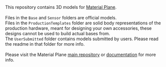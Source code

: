 This repository contains 3D models for <a href="https://github.com/MaterialFoundry/MaterialPlane">Material Plane</a>.<br>
<br>
Files in the `Base` and `Sensor` folders are official models.<br>
Files in the `ProductionTemplates` folder are solid body representations of the production hardware, meant for designing your own accessories, these designs cannot be used to build actual bases from.<br>
The `UserSubmitted` folder contains models submitted by users. Please read the readme in that folder for more info.<br>
<br>
Please visit the Material Plane <a href="https://github.com/MaterialFoundry/MaterialPlane">main repository</a> or <a href="https://materialfoundry.github.io/MaterialPlane/">documentation</a> for more info.<br>